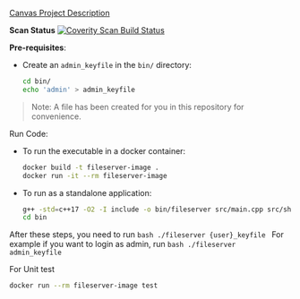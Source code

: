 [Canvas Project Description](https://canvas.sfu.ca/courses/88624/pages/bibifi-build-it-break-it-fix-it)

**Scan Status** <a href="https://scan.coverity.com/projects/cmpt785-bibifi-9f823095-7380-471a-87cd-be9e3801708f"> 
  <img alt="Coverity Scan Build Status"
       src="https://scan.coverity.com/projects/31394/badge.svg"/>
</a>

**Pre-requisites**:

- Create an `admin_keyfile` in the `bin/` directory:
    
    ```bash
    cd bin/
    echo 'admin' > admin_keyfile
    ```
> Note: A file has been created for you in this repository for convenience.
    
Run Code:

- To run the executable in a docker container:

    ```bash
    docker build -t fileserver-image .
    docker run -it --rm fileserver-image
    ```
    
- To run as a standalone application:

    ```bash
    g++ -std=c++17 -O2 -I include -o bin/fileserver src/main.cpp src/shell.cpp src/fs_utils.cpp
    cd bin
    ```

After these steps, you need to run 
    ```bash
     ./fileserver {user}_keyfile
     ```
     For example if you want to login as admin, run 
     ```bash
      ./fileserver admin_keyfile
      ```

For Unit test

```bash 
docker run --rm fileserver-image test

```